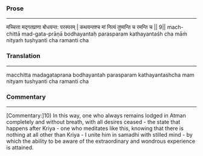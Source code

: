 ### Prose 
 --- 
मच्चित्ता मद्गतप्राणा बोधयन्त: परस्परम् |
कथयन्तश्च मां नित्यं तुष्यन्ति च रमन्ति च || 9||
mach-chittā mad-gata-prāṇā bodhayantaḥ parasparam
kathayantaśh cha māṁ nityaṁ tuṣhyanti cha ramanti cha

### Translation 
 --- 
macchitta madagataprana bodhayantah parasparam kathayantashcha mam nityam tushyanti cha ramanti cha

### Commentary 
 --- 
[Commentary:]10) In this way, one who always remains lodged in Atman completely and without breath, with all desires ceased - the state that happens after Kriya - one who meditates like this, knowing that there is nothing at all other than Kriya - I unite him in samadhi with stilled mind - by which the ability to be aware of the extraordinary and wondrous experience is attained.